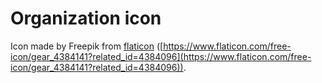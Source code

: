 # Organization icon
Icon made by Freepik from [flaticon](https://www.flaticon.com) ([https://www.flaticon.com/free-icon/gear_4384141?related_id=4384096](https://www.flaticon.com/free-icon/gear_4384141?related_id=4384096)).
